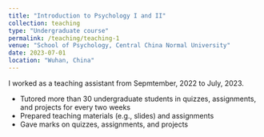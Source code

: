 ```yaml
---
title: "Introduction to Psychology I and II"
collection: teaching
type: "Undergraduate course"
permalink: /teaching/teaching-1
venue: "School of Psychology, Central China Normal University"
date: 2023-07-01
location: "Wuhan, China"
---
```


I worked as a teaching assistant from Sepmtember, 2022 to July, 2023.
- Tutored more than 30 undergraduate students in quizzes, assignments, and projects for every two weeks
- Prepared teaching materials (e.g., slides) and assignments
- Gave marks on quizzes, assignments, and projects
